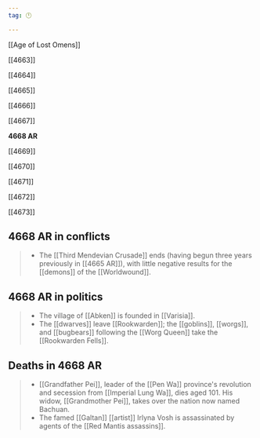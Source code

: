 ```yaml
---
tag: 🕛

---
```

[[Age of Lost Omens]]


[[4663]]

[[4664]]

[[4665]]

[[4666]]

[[4667]]

**4668 AR**

[[4669]]

[[4670]]

[[4671]]

[[4672]]

[[4673]]



## 4668 AR in conflicts

>  - The [[Third Mendevian Crusade]] ends (having begun three years previously in [[4665 AR]]), with little negative results for the [[demons]] of the [[Worldwound]].


## 4668 AR in politics

>  - The village of [[Abken]] is founded in [[Varisia]].
>  - The [[dwarves]] leave [[Rookwarden]]; the [[goblins]], [[worgs]], and [[bugbears]] following the [[Worg Queen]] take the [[Rookwarden Fells]].


## Deaths in 4668 AR

>  - [[Grandfather Pei]], leader of the [[Pen Wa]] province's revolution and secession from [[Imperial Lung Wa]], dies aged 101. His widow, [[Grandmother Pei]], takes over the nation now named Bachuan.
>  - The famed [[Galtan]] [[artist]] Irlyna Vosh is assassinated by agents of the [[Red Mantis assassins]].






